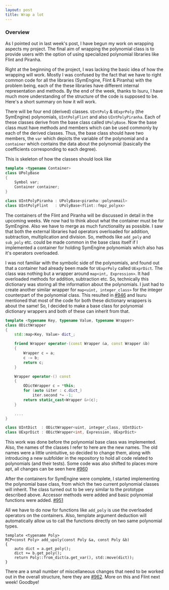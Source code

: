 ```yaml
---
layout: post
title: Wrap a lot
---
```


### Overview
As I pointed out in last week's post, I have begun my work on wrapping aspects my project. The final aim of wrapping the polynomial class is to provide users with the option of using specialized polynomial libraries like Flint and Piranha.

Right at the beginning of the project, I was lacking the basic idea of how the wrapping will work. Mostly I was confused by the fact that we have to right common code for all the libraries (SymEngine, Flint & Piranha) with the problem being, each of the these libraries have different internal representation and methods. By the end of the week, thanks to Isuru, I have much more understanding of the structure of the code is supposed to be. Here's a short summary on how it will work.

There will be four end (derived) classes. `UIntPoly` & `UExprPoly` (the SymEngine) polynomials, `UIntPolyFlint` and also `UIntPolyPiranha`. Each of these classes derive from the base class called `UPolyBase`. Now the base class must have methods and members which can be used commonly by each of the derived classes. Thus, the base class should have two members, the `var` which depicts the variable of the polynomial and a `container` which contains the data about the polynomial (basically the coefficients corresponding to each degree).

This is skeleton of how the classes should look like
```c++
template <typename Container>
class UPolyBase
{
	Symbol var;
	Container container;
}

class UIntPolyPiranha : UPolyBase<piranha::polynomail>
class UIntPolyFlint   : UPolyBase<flint::fmpz_polyxx>
```
The containers of the Flint and Piranha will be discussed in detail in the upcoming weeks. We now had to think about what the container must be for SymEngine. Also we have to merge as much functionality as possible. I saw that both the external libraries had operators overloaded for addition, subtraction, multiplication and division. So, methods like `add_poly` and `sub_poly` etc. could be made common in the base class itself if I implemented a container for holding SymEngine polynomials which also has it's operators overloaded. 

I was not familiar with the symbolic side of the polynomials, and found out that a container had already been made for `UExprPoly` called `UExprDict`. The class was nothing but a wrapper around `map<int, Expression>`. It had overloaded methods for addition, subtraction etc. So, technically this dictionary was storing all the information about the polynomials. I just had to create another similar wrapper for `map<uint, integer_class>` for the integer counterpart of the polynomial class. This resulted in [#946](https://github.com/symengine/symengine/pull/946) and Isuru mentioned that most of the code for both these dictionary wrappers is about the same! So, I decided to make a base class for polynomial dictionary wrappers and both of these can inherit from that.

```c++
template <typename Key, typename Value, typename Wrapper>
class ODictWrapper
{
    std::map<Key, Value> dict_;

    friend Wrapper operator-(const Wrapper &a, const Wrapper &b)
    {
        Wrapper c = a;
        c -= b;
        return c;
    }

    Wrapper operator-() const
    {
        ODictWrapper c = *this;
        for (auto &iter : c.dict_)
            iter.second *= -1;
        return static_cast<Wrapper &>(c);
    }

    ....
}

class UIntDict  : ODictWrapper<uint, integer_class, UIntDict>
class UExprDict : ODictWrapper<int, Expression, UExprDict>
```

This work was done before the polynomial base class was implemented. Also, the names of the classes I refer to here are the new names. The old names were a little unintuitive, so decided to change them, along with introducing a new subfolder in the repository to hold all code related to polynomials (and their tests). Some code was also shifted to places more apt, all changes can be seen here [#960](https://github.com/symengine/symengine/pull/960)

After the containers for SymEngine were complete, I started implementing the polynomial base class, from which the two current polynomial classes will inherit. The class turned out to be very similar to the prototype described above. Accessor methods were added and basic polynomial functions were added. [#951](https://github.com/symengine/symengine/pull/951)

All we have to do now for functions like `add_poly` is use the overloaded operators on the containers. Also, template argument deduction will automatically allow us to call the functions directly on two same polynomial types.

```
template <typename Poly>
RCP<const Poly> add_upoly(const Poly &a, const Poly &b)
{
    auto dict = a.get_poly();
    dict += b.get_poly();
    return Poly::from_dict(a.get_var(), std::move(dict));
}
```
There are a small number of miscellaneous changes that need to be worked out in the overall structure, here they are [#962](https://github.com/symengine/symengine/pull/962). More on this and Flint next week! Goodbye!